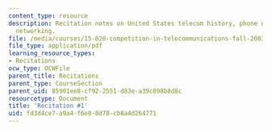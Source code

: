 ```yaml
---
content_type: resource
description: Recitation notes on United States telecom history, phone networks, and
  networking.
file: /media/courses/15-020-competition-in-telecommunications-fall-2003/fd3d4ce7a9a4f6e08d78cb8a4d264771_rec1.pdf
file_type: application/pdf
learning_resource_types:
- Recitations
ocw_type: OCWFile
parent_title: Recitations
parent_type: CourseSection
parent_uid: 85901ee8-cf92-2551-d83e-a39c898b8d8c
resourcetype: Document
title: 'Recitation #1'
uid: fd3d4ce7-a9a4-f6e0-8d78-cb8a4d264771
---
```

